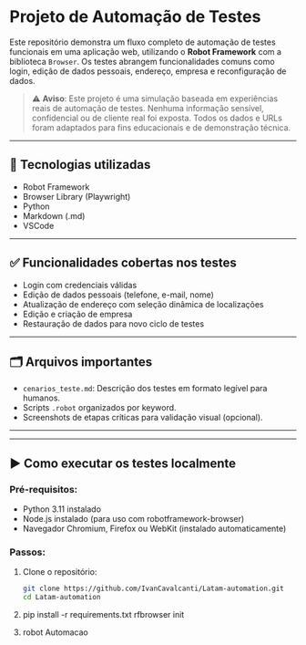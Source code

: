 # Projeto de Automação de Testes

Este repositório demonstra um fluxo completo de automação de testes funcionais em uma aplicação web, utilizando o **Robot Framework** com a biblioteca `Browser`. Os testes abrangem funcionalidades comuns como login, edição de dados pessoais, endereço, empresa e reconfiguração de dados.

> ⚠️ **Aviso**: Este projeto é uma simulação baseada em experiências reais de automação de testes. Nenhuma informação sensível, confidencial ou de cliente real foi exposta. Todos os dados e URLs foram adaptados para fins educacionais e de demonstração técnica.

---

## 📌 Tecnologias utilizadas

- Robot Framework
- Browser Library (Playwright)
- Python
- Markdown (.md)
- VSCode

---

## ✅ Funcionalidades cobertas nos testes

- Login com credenciais válidas
- Edição de dados pessoais (telefone, e-mail, nome)
- Atualização de endereço com seleção dinâmica de localizações
- Edição e criação de empresa
- Restauração de dados para novo ciclo de testes

---

## 🗂️ Arquivos importantes

- `cenarios_teste.md`: Descrição dos testes em formato legível para humanos.
- Scripts `.robot` organizados por keyword.
- Screenshots de etapas críticas para validação visual (opcional).

---

---

## ▶️ Como executar os testes localmente

### Pré-requisitos:
- Python 3.11 instalado
- Node.js instalado (para uso com robotframework-browser)
- Navegador Chromium, Firefox ou WebKit (instalado automaticamente)

### Passos:

1. Clone o repositório:
   ```bash
   git clone https://github.com/IvanCavalcanti/Latam-automation.git
   cd Latam-automation

2. pip install -r requirements.txt
   rfbrowser init

3. robot Automacao



